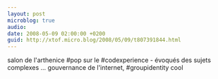 ```yaml
---
layout: post
microblog: true
audio: 
date: 2008-05-09 02:00:00 +0200
guid: http://xtof.micro.blog/2008/05/09/t807391844.html
---
```

salon de l'arthenice #pop sur le #codexperience - évoqués des sujets complexes ... gouvernance de l'internet,  #groupidentity cool

